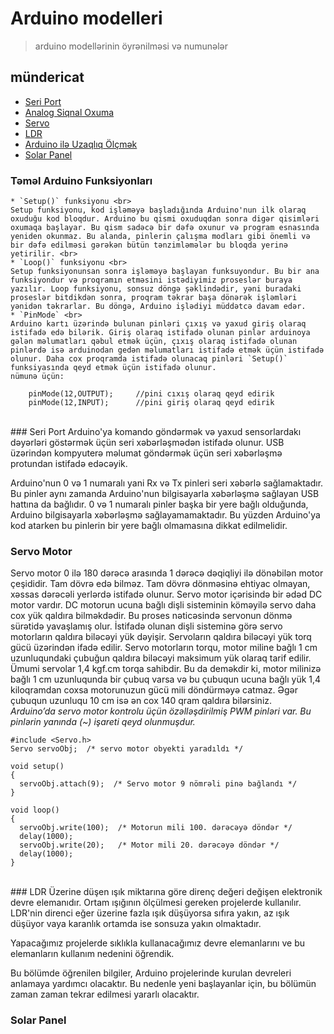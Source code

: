 # Arduino modelleri
> arduino modellərinin öyrənilməsi və numunələr

## mündericat
- [Seri Port](https://github.com/mahammad/CENG200_STAJ1/blob/master/arduino-exp/a_models.md#seri-port)
- [Analog Siqnal Oxuma](https://github.com/mahammad/CENG200_STAJ1/blob/master/arduino-exp/a_models.md#)
- [Servo](https://github.com/mahammad/CENG200_STAJ1/blob/master/arduino-exp/a_models.md#servo-motor)
- [LDR](https://github.com/mahammad/CENG200_STAJ1/blob/master/arduino-exp/a_models.md#ldr)
- [Arduino ilə Uzaqlıq Ölçmək](https://github.com/mahammad/CENG200_STAJ1/blob/master/arduino-exp/a_models.md#)
- [Solar Panel](https://github.com/mahammad/CENG200_STAJ1/blob/master/arduino-exp/a_models.md#solar-panel)

### Təməl Arduino Funksiyonları

	* `Setup()` funksiyonu <br>
	Setup funksiyonu, kod işləməyə başladığında Arduino'nun ilk olaraq oxuduğu kod bloqdur. Arduino bu qismi oxuduqdan sonra digər qisimləri oxumaqa başlayar. Bu qism sadəcə bir dəfə oxunur və program esnasında yeniden okunmaz. Bu alanda, pinlerin çalışma modları gibi önemli və bir dəfə edilməsi gərəkən bütün tənzimləmələr bu bloqda yerinə yetirilir. <br>
	* `Loop()` funksiyonu <br> 
	Setup funksiyonunsan sonra işləməyə başlayan funksuyondur. Bu bir ana funksiyondur və proqramın etməsini istədiyimiz proseslər buraya yazılır. Loop funksiyonu, sonsuz döngə şəklindədir, yəni buradaki proseslər bitdikdən sonra, proqram təkrar başa dönərək işləmləri yənidən təkrarlar. Bu döngə, Arduino işlədiyi müddətcə davam edər.
	* `PinMode` <br>
	Arduino kartı üzərində bulunan pinləri çıxış və yaxud giriş olaraq istifadə edə bilərik. Giriş olaraq istifadə olunan pinlər arduinoya gələn məlumatları qəbul etmək üçün, çıxış olaraq istifadə olunan pinlərdə isə arduinodan gedən məlumatları istifadə etmək üçün istifadə olunur. Daha cox proqramda istifadə olunacaq pinləri `Setup()` funksiyasında qeyd etmək üçün istifadə olunur. 
	nümunə üçün:
```Arduino
	pinMode(12,OUTPUT); 	//pini cıxış olaraq qeyd edirik 
	pinMode(12,INPUT);  	//pini giriş olaraq qeyd edirik 
```

<br>
### Seri Port
Arduino'ya komando göndərmək və yaxud sensorlardakı dəyərləri göstərmək üçün seri xəbərləşmədən istifadə olunur. USB üzərindən kompyuterə məlumat göndərmək üçün seri xəbərləşmə protundan istifadə edəcəyik.

Arduino'nun 0 və 1 numaralı yani Rx və Tx pinleri seri xəbərlə sağlamaktadır. Bu pinler aynı zamanda Arduino'nun bilgisayarla xəbərləşmə sağlayan USB hattına da bağlıdır. 0 və 1 numaralı pinler başka bir yere bağlı olduğunda, Arduino bilgisayarla xəbərləşmə sağlayamamaktadır. Bu yüzden Arduino'ya kod atarken bu pinlerin bir yere bağlı olmamasına dikkat edilmelidir.

### Servo Motor

Servo motor 0 ilə 180 dərəcə arasında 1 dərəcə dəqiqliyi ilə dönəbilən motor çeşididir. Tam dövrə edə bilməz. Tam dövrə dönməsinə ehtiyac olmayan, xəssas dərəcəli yerlərdə istifadə olunur. Servo motor içərisində bir ədəd DC motor vardır. DC motorun ucuna bağlı dişli sisteminin köməyilə servo daha cox yük qaldıra bilməkdədir. Bu proses nəticəsində servonun dönmə sürətidə yavaşlamış olur. İstifadə olunan dişli sisteminə görə servo motorların qaldıra biləcəyi yük dəyişir. Servoların qaldıra biləcəyi yük torq gücü üzərindən ifadə edilir. Servo motorların torqu, motor miline bağlı 1 cm uzunluqundaki çubuğun qaldıra biləcəyi maksimum yük olaraq tarif edilir. Ümumi servolar 1,4 kgf.cm torqa sahibdir. Bu da deməkdir ki, motor milinizə bağlı 1 cm uzunluqunda bir çubuq varsa və bu çubuqun ucuna bağlı yük 1,4 kiloqramdan coxsa motorunuzun gücü mili döndürməyə catmaz. Əgər çubuqun uzunluqu 10 cm isə ən cox 140 qram qaldıra bilərsiniz.
<br>
*Arduino’da servo motor kontrolu üçün özəlləşdirilmiş PWM pinləri var. Bu pinlərin yanında (~) işareti qeyd olunmuşdur.* <br>

```Arduino
#include <Servo.h>  
Servo servoObj;  /* servo motor obyekti yaradıldı */

void setup()
{
  servoObj.attach(9);  /* Servo motor 9 nömrəli pinə bağlandı */
}
 
void loop()
{
  servoObj.write(100);  /* Motorun mili 100. dərəcəyə döndər */
  delay(1000);
  servoObj.write(20);   /* Motor mili 20. dərəcəyə döndər */
  delay(1000);
}
```
<br>
### LDR
Üzerine düşen ışık miktarına göre direnç değeri değişen elektronik devre elemanıdır. Ortam ışığının ölçülmesi gereken projelerde kullanılır. LDR'nin direnci eğer üzerine fazla ışık düşüyorsa sıfıra yakın, az ışık düşüyor vaya karanlık ortamda ise sonsuza yakın olmaktadır.

Yapacağımız projelerde sıklıkla kullanacağımız devre elemanlarını ve bu elemanların kullanım nedenini öğrendik.

Bu bölümde öğrenilen bilgiler, Arduino projelerinde kurulan devreleri anlamaya yardımcı olacaktır. Bu nedenle yeni başlayanlar için, bu bölümün zaman zaman tekrar edilmesi yararlı olacaktır.

### Solar Panel
